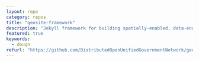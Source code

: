```yaml
---
layout: repo
category: repos
title: "geosite-framework"
description: "Jekyll framework for building spatially-enabled, data-enabled sites."
featured: true
keywords:
  - dougn
refurl: "https://github.com/DistributedOpenUnifiedGovernmentNetwork/geosite-framework"
---
```

